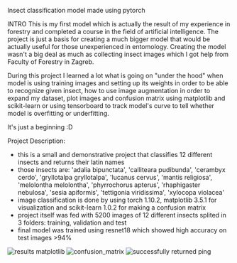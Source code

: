 Insect classification model made using pytorch

INTRO
This is my first model which is actually the result of my experience in forestry and completed a course in the field of artificial intelligence.
The project is just a basis for creating a much bigger model that would be actually useful for those unexperienced in entomology. 
Creating the model wasn't a big deal as much as collecting insect images which I got help from Faculty of Forestry in Zagreb.

During this project I learned a lot what is going on "under the hood" when model is using training images and setting up its weights in order to be able
to recognize given insect, how to use image augmentation in order to expand my dataset, plot images and confusion matrix using matplotlib and 
scikit-learn or using tensorboard to track model's curve to tell whether model is overfitting or underfitting.

It's just a beginning :D

Project Description:
 - this is a small and demonstrative project that classifies 12 different insects and returns their latin names
 - those insects are: 'adalia bipunctata', 'calliteara pudibunda', 'cerambyx cerdo', 'gryllotalpa gryllotalpa', 'lucanus cervus', 'mantis religiosa', 'melolontha melolontha', 'phyrrochorus apterus', 'rhaphigaster nebulosa', 'sesia apiformis', 'tettigonia viridissima', 'xylocopa violacea'
 - image classification is done by using torch 1.10.2, matplotlib 3.5.1 for visualization and scikit-learn 1.0.2 for making a confusion matrix
 - project itself was fed with 5200 images of 12 different insects splited in 3 folders: training, validation and test
 - final model was trained using resnet18 which showed high accuracy on test images >94%
 
 



![results matplotlib](https://user-images.githubusercontent.com/89583742/161552413-ddb8f95c-5269-4dbb-9ff2-d4b3b277215a.png)
![confusion_matrix](https://user-images.githubusercontent.com/89583742/161552455-6b93fc1c-bc71-45a7-ae16-f0f643652d4d.png)
![successfully returned ping](https://user-images.githubusercontent.com/89583742/161728619-eb8bc9f1-ae12-4c6f-bfc1-9eadab20139e.jpg)
